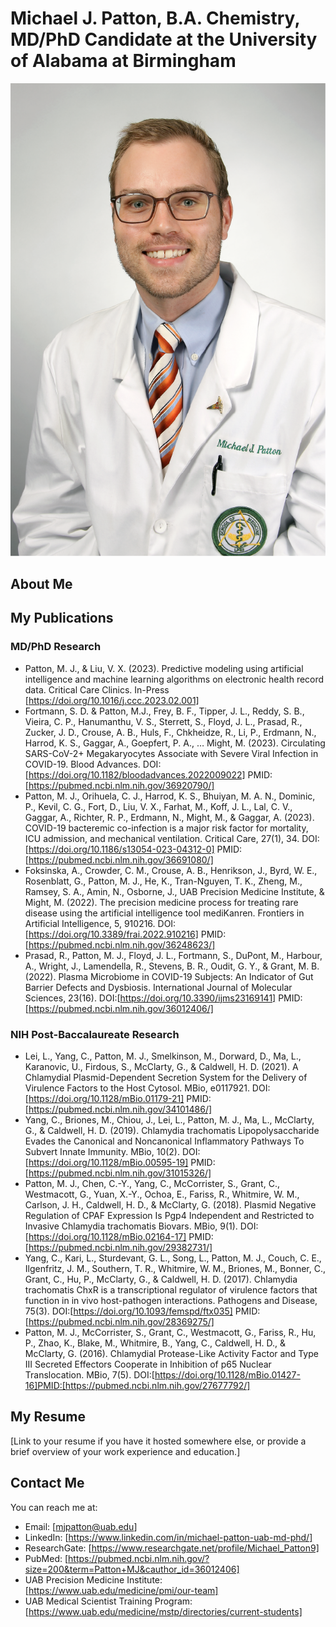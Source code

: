 # Michael J. Patton, B.A. Chemistry, MD/PhD Candidate at the University of Alabama at Birmingham
<img src="https://raw.githubusercontent.com/TriageDr/michaeljohnpatton.github.io/main/michaelpatton_professional_headshot_2in.png"/>

## About Me


## My Publications

### MD/PhD Research
- Patton, M. J., & Liu, V. X. (2023). Predictive modeling using artificial intelligence and machine learning algorithms on electronic health record data. Critical Care Clinics. In-Press [https://doi.org/10.1016/j.ccc.2023.02.001]
- Fortmann, S. D. & Patton, M.J., Frey, B. F., Tipper, J. L., Reddy, S. B., Vieira, C. P., Hanumanthu, V. S., Sterrett, S., Floyd, J. L., Prasad, R., Zucker, J. D., Crouse, A. B., Huls, F., Chkheidze, R., Li, P., Erdmann, N., Harrod, K. S., Gaggar, A., Goepfert, P. A., … Might, M. (2023). Circulating SARS-CoV-2+ Megakaryocytes Associate with Severe Viral Infection in COVID-19. Blood Advances. DOI:[https://doi.org/10.1182/bloodadvances.2022009022] PMID:[https://pubmed.ncbi.nlm.nih.gov/36920790/]
- Patton, M. J., Orihuela, C. J., Harrod, K. S., Bhuiyan, M. A. N., Dominic, P., Kevil, C. G., Fort, D., Liu, V. X., Farhat, M., Koff, J. L., Lal, C. V., Gaggar, A., Richter, R. P., Erdmann, N., Might, M., & Gaggar, A. (2023). COVID-19 bacteremic co-infection is a major risk factor for mortality, ICU admission, and mechanical ventilation. Critical Care, 27(1), 34. DOI:[https://doi.org/10.1186/s13054-023-04312-0] PMID:[https://pubmed.ncbi.nlm.nih.gov/36691080/]
- Foksinska, A., Crowder, C. M., Crouse, A. B., Henrikson, J., Byrd, W. E., Rosenblatt, G., Patton, M. J., He, K., Tran-Nguyen, T. K., Zheng, M., Ramsey, S. A., Amin, N., Osborne, J., UAB Precision Medicine Institute, & Might, M. (2022). The precision medicine process for treating rare disease using the artificial intelligence tool mediKanren. Frontiers in Artificial Intelligence, 5, 910216. DOI:[https://doi.org/10.3389/frai.2022.910216] PMID:[https://pubmed.ncbi.nlm.nih.gov/36248623/]
- Prasad, R., Patton, M. J., Floyd, J. L., Fortmann, S., DuPont, M., Harbour, A., Wright, J., Lamendella, R., Stevens, B. R., Oudit, G. Y., & Grant, M. B. (2022). Plasma Microbiome in COVID-19 Subjects: An Indicator of Gut Barrier Defects and Dysbiosis. International Journal of Molecular Sciences, 23(16). DOI:[https://doi.org/10.3390/ijms23169141] PMID:[https://pubmed.ncbi.nlm.nih.gov/36012406/]

### NIH Post-Baccalaureate Research
- Lei, L., Yang, C., Patton, M. J., Smelkinson, M., Dorward, D., Ma, L., Karanovic, U., Firdous, S., McClarty, G., & Caldwell, H. D. (2021). A Chlamydial Plasmid-Dependent Secretion System for the Delivery of Virulence Factors to the Host Cytosol. MBio, e0117921. DOI:[https://doi.org/10.1128/mBio.01179-21] PMID:[https://pubmed.ncbi.nlm.nih.gov/34101486/]
- Yang, C., Briones, M., Chiou, J., Lei, L., Patton, M. J., Ma, L., McClarty, G., & Caldwell, H. D. (2019). Chlamydia trachomatis Lipopolysaccharide Evades the Canonical and Noncanonical Inflammatory Pathways To Subvert Innate Immunity. MBio, 10(2). DOI:[https://doi.org/10.1128/mBio.00595-19] PMID:[https://pubmed.ncbi.nlm.nih.gov/31015326/]
- Patton, M. J., Chen, C.-Y., Yang, C., McCorrister, S., Grant, C., Westmacott, G., Yuan, X.-Y., Ochoa, E., Fariss, R., Whitmire, W. M., Carlson, J. H., Caldwell, H. D., & McClarty, G. (2018). Plasmid Negative Regulation of CPAF Expression Is Pgp4 Independent and Restricted to Invasive Chlamydia trachomatis Biovars. MBio, 9(1). DOI:[https://doi.org/10.1128/mBio.02164-17] PMID:[https://pubmed.ncbi.nlm.nih.gov/29382731/]
- Yang, C., Kari, L., Sturdevant, G. L., Song, L., Patton, M. J., Couch, C. E., Ilgenfritz, J. M., Southern, T. R., Whitmire, W. M., Briones, M., Bonner, C., Grant, C., Hu, P., McClarty, G., & Caldwell, H. D. (2017). Chlamydia trachomatis ChxR is a transcriptional regulator of virulence factors that function in in vivo host-pathogen interactions. Pathogens and Disease, 75(3). DOI:[https://doi.org/10.1093/femspd/ftx035] PMID:[https://pubmed.ncbi.nlm.nih.gov/28369275/]
- Patton, M. J., McCorrister, S., Grant, C., Westmacott, G., Fariss, R., Hu, P., Zhao, K., Blake, M., Whitmire, B., Yang, C., Caldwell, H. D., & McClarty, G. (2016). Chlamydial Protease-Like Activity Factor and Type III Secreted Effectors Cooperate in Inhibition of p65 Nuclear Translocation. MBio, 7(5). DOI:[https://doi.org/10.1128/mBio.01427-16]PMID:[https://pubmed.ncbi.nlm.nih.gov/27677792/]

## My Resume

[Link to your resume if you have it hosted somewhere else, or provide a brief overview of your work experience and education.]

## Contact Me

You can reach me at:

- Email: [mjpatton@uab.edu]
- LinkedIn: [https://www.linkedin.com/in/michael-patton-uab-md-phd/]
- ResearchGate: [https://www.researchgate.net/profile/Michael_Patton9]
- PubMed: [https://pubmed.ncbi.nlm.nih.gov/?size=200&term=Patton+MJ&cauthor_id=36012406]
- UAB Precision Medicine Institute: [https://www.uab.edu/medicine/pmi/our-team]
- UAB Medical Scientist Training Program: [https://www.uab.edu/medicine/mstp/directories/current-students]
